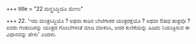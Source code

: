 +++
title = "22 ಮನ್ತ್ರಸಿದ್ಧಿಯೊ ಮೇಣು"

+++
22. 'ಇದು ಮಂತ್ರಸಿದ್ಧಿಯೊ ? ಅಥವಾ ಕಾಡಿನ ಬೇಟೆಗಾರರ ಯಂತ್ರರಕ್ಷೆಯೊ ? ಅಥವಾ ಔಷಧ ತಂತ್ರವೊ ? ಐವರು ಗಂಡಂದಿರನ್ನು ಯಂತ್ರದ ಗೊಂಬೆಗಳಂತೆ ಮಾಡಿ ವಶೀಕರಿಸಿ, ಅದರ ಕುಣಿಕೆಯನ್ನು ಹಿಡಿದು ನಿಯಂತ್ರಿಸುವ ಈ ವಿಧಾನವನ್ನು ಹೇಳು' ಎಂದಳು.